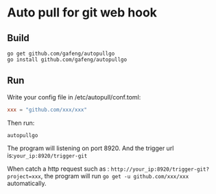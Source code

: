 # Auto pull for git web hook

## Build

``` shell
go get github.com/gafeng/autopullgo
go install github.com/gafeng/autopullgo
```

## Run

Write your config file in /etc/autopull/conf.toml:

``` toml
xxx = "github.com/xxx/xxx"
```

Then run:

``` shell
autopullgo
```

The program will listening on port 8920.
And the trigger url is:`your_ip:8920/trigger-git`

When catch a http request such as : `http://your_ip:8920/trigger-git?project=xxx`, the program will run `go get -u github.com/xxx/xxx` automatically.

